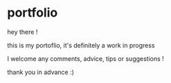 # portfolio

hey there !

this is my portoflio, it's definitely a work in progress 

I welcome any comments, advice, tips or suggestions !

thank you in advance :)
